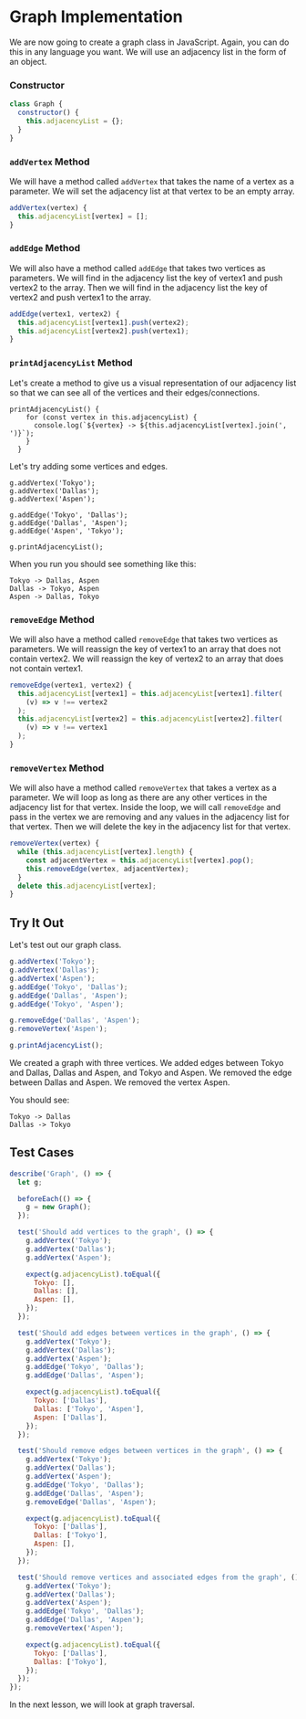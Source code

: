 # Graph Implementation

We are now going to create a graph class in JavaScript. Again, you can do this in any language you want. We will use an adjacency list in the form of an object.

### Constructor

```JavaScript
class Graph {
  constructor() {
    this.adjacencyList = {};
  }
}
```

### `addVertex` Method

We will have a method called `addVertex` that takes the name of a vertex as a parameter. We will set the adjacency list at that vertex to be an empty array.

```JavaScript
addVertex(vertex) {
  this.adjacencyList[vertex] = [];
}
```

### `addEdge` Method

We will also have a method called `addEdge` that takes two vertices as parameters. We will find in the adjacency list the key of vertex1 and push vertex2 to the array. Then we will find in the adjacency list the key of vertex2 and push vertex1 to the array.

```JavaScript
addEdge(vertex1, vertex2) {
  this.adjacencyList[vertex1].push(vertex2);
  this.adjacencyList[vertex2].push(vertex1);
}
```

### `printAdjacencyList` Method

Let's create a method to give us a visual representation of our adjacency list so that we can see all of the vertices and their edges/connections.

```JS
printAdjacencyList() {
    for (const vertex in this.adjacencyList) {
      console.log(`${vertex} -> ${this.adjacencyList[vertex].join(', ')}`);
    }
  }
```

Let's try adding some vertices and edges.

```JS
g.addVertex('Tokyo');
g.addVertex('Dallas');
g.addVertex('Aspen');

g.addEdge('Tokyo', 'Dallas');
g.addEdge('Dallas', 'Aspen');
g.addEdge('Aspen', 'Tokyo');

g.printAdjacencyList();
```

When you run you should see something like this:

```text
Tokyo -> Dallas, Aspen
Dallas -> Tokyo, Aspen
Aspen -> Dallas, Tokyo
```

### `removeEdge` Method

We will also have a method called `removeEdge` that takes two vertices as parameters. We will reassign the key of vertex1 to an array that does not contain vertex2. We will reassign the key of vertex2 to an array that does not contain vertex1.

```JavaScript
removeEdge(vertex1, vertex2) {
  this.adjacencyList[vertex1] = this.adjacencyList[vertex1].filter(
    (v) => v !== vertex2
  );
  this.adjacencyList[vertex2] = this.adjacencyList[vertex2].filter(
    (v) => v !== vertex1
  );
}
```

### `removeVertex` Method

We will also have a method called `removeVertex` that takes a vertex as a parameter. We will loop as long as there are any other vertices in the adjacency list for that vertex. Inside the loop, we will call `removeEdge` and pass in the vertex we are removing and any values in the adjacency list for that vertex. Then we will delete the key in the adjacency list for that vertex.

```JavaScript
removeVertex(vertex) {
  while (this.adjacencyList[vertex].length) {
    const adjacentVertex = this.adjacencyList[vertex].pop();
    this.removeEdge(vertex, adjacentVertex);
  }
  delete this.adjacencyList[vertex];
}
```

## Try It Out

Let's test out our graph class.

```JavaScript
g.addVertex('Tokyo');
g.addVertex('Dallas');
g.addVertex('Aspen');
g.addEdge('Tokyo', 'Dallas');
g.addEdge('Dallas', 'Aspen');
g.addEdge('Tokyo', 'Aspen');

g.removeEdge('Dallas', 'Aspen');
g.removeVertex('Aspen');

g.printAdjacencyList();
```

We created a graph with three vertices. We added edges between Tokyo and Dallas, Dallas and Aspen, and Tokyo and Aspen. We removed the edge between Dallas and Aspen. We removed the vertex Aspen.

You should see:

```text
Tokyo -> Dallas
Dallas -> Tokyo
```

## Test Cases

```JavaScript
describe('Graph', () => {
  let g;

  beforeEach(() => {
    g = new Graph();
  });

  test('Should add vertices to the graph', () => {
    g.addVertex('Tokyo');
    g.addVertex('Dallas');
    g.addVertex('Aspen');

    expect(g.adjacencyList).toEqual({
      Tokyo: [],
      Dallas: [],
      Aspen: [],
    });
  });

  test('Should add edges between vertices in the graph', () => {
    g.addVertex('Tokyo');
    g.addVertex('Dallas');
    g.addVertex('Aspen');
    g.addEdge('Tokyo', 'Dallas');
    g.addEdge('Dallas', 'Aspen');

    expect(g.adjacencyList).toEqual({
      Tokyo: ['Dallas'],
      Dallas: ['Tokyo', 'Aspen'],
      Aspen: ['Dallas'],
    });
  });

  test('Should remove edges between vertices in the graph', () => {
    g.addVertex('Tokyo');
    g.addVertex('Dallas');
    g.addVertex('Aspen');
    g.addEdge('Tokyo', 'Dallas');
    g.addEdge('Dallas', 'Aspen');
    g.removeEdge('Dallas', 'Aspen');

    expect(g.adjacencyList).toEqual({
      Tokyo: ['Dallas'],
      Dallas: ['Tokyo'],
      Aspen: [],
    });
  });

  test('Should remove vertices and associated edges from the graph', () => {
    g.addVertex('Tokyo');
    g.addVertex('Dallas');
    g.addVertex('Aspen');
    g.addEdge('Tokyo', 'Dallas');
    g.addEdge('Dallas', 'Aspen');
    g.removeVertex('Aspen');

    expect(g.adjacencyList).toEqual({
      Tokyo: ['Dallas'],
      Dallas: ['Tokyo'],
    });
  });
});
```

In the next lesson, we will look at graph traversal.
